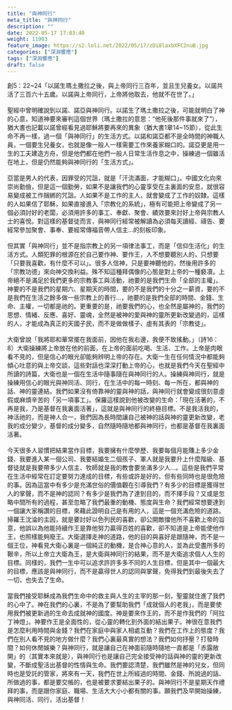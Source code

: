 ```yaml
---
title: "與神同行"
meta_title: "與神同行"
description: ""
date: 2022-05-17 17:03:40
weight: 11903
feature_image: https://s2.loli.net/2022/05/17/zDi8laxbXFC2nuB.jpg
categories: ["深淵響應"]
tags: ["深淵響應"]
draft: false
---
```


創5：22~24「以諾生瑪土撒拉之後，與上帝同行三百年，並且生兒養女。以諾共活了三百六十五歲。以諾與上帝同行，上帝將他取去，他就不在世了。」<br />
<br />
聖經中曾明確說到以諾、諾亞與神同行。以諾生了瑪土撒拉之後，可能就明白了神的心意，知道神要來審判這個世界（瑪土撒拉的意思：“他死後那件事就來了”），猶大書也記載以諾曾經看見過耶穌將要再來的異象（猶大書1章14~15節），從此生命不再一樣，過一個「與神同行」的生活方式。以諾和諾亞都不是全時間的神職人員，一個要生兒養女，也就是像一般人一樣需要工作來養家糊口的。諾亞更是用一生的工夫建造方舟，但是他們都在他們一般人日常生活作息之中，操練過一個雖活在地上，但是仍然能夠與神同行的「生活方式」。<br />
<br />
亞當是男人的代表，因罪受的咒詛，就是「汗流滿面，才能糊口」。中國文化向來崇尚勤儉，但是這一個勤勞，如果不是讓我們的心靈享受在主裏面的安息，就很容易變成被工作捆綁的咒詛。人如果不是工作的主人，就會變成了工作的奴隸。這樣的人如果信了耶穌，如果直接進入「宗教化的系統」，極有可能把上帝變成了另一個必須討好的老闆，必須用許多的事工、奉獻、聚會、績效要來討好上帝與宗教人士的喜悅。對這樣的基督徒而言，與神同行經常被解讀為必須每天讀經、禱告、要經常參加聚會、事奉、要經常傳福音帶人信主…的刻板印象。<br />
<br />
但其實「與神同行」並不是指宗教上的另一項律法事工，而是「信仰生活化」的生活方式。人類犯罪的根源在於自己要作神、要作王，人不想要聽別人的，只想要「只要我喜歡，有什麼不可以」。很多人信神，只是要神聽他的，然後用許多的「宗教功德」來向神交換利益。殊不知這種拜偶像的心態是對上帝的一種褻凟。上帝絕不是滿足於我們更多的宗教事工與活動，祂要的是我們生命「全部的主權」。神要的不是我們的星期六、星期天的時間，要的不是我們的十分之一薪資，要的不是我們在生活之餘多做一些宗教上的善行…，祂要的是我們全部的時間、金錢、生命、主權，一切都是祂的。更重要的是，祂要我們的心，也全然是屬神的，我們的思想、情緒、反應、喜好、靈魂，全然是被神的愛與神的靈所更新改變過的，這樣的人，才能成為真正的天國子民，而不是做做樣子、虛有其表的「宗教徒」。<br />
<br />
大衛曾說「我將耶和華常擺在我面前，因他在我右邊，我便不致搖動。」（詩16：8）大衛操練將上帝放在他的前面，在上帝的面前吃喝、生活、工作。上帝是肉眼看不見的，但是信心的眼光卻能夠辨明上帝的存在。大衛一生在任何情況中都能夠傾心吐意的與上帝交談，這些對話也深深打動上帝的心，也就是我們今天在聖經中所讀的詩篇，大衛也是一個在生活中隨事隨在與神同行的人。操練與神同行，就是操練用信心的眼光與神同活、同行，在生活中的每一時刻、每一所在，都與神的話、神的靈連結。我們如果沒有倚靠神的靈與神的話，與神同行就會變成很刻意虛假或麻煩辛苦的「另一項事工」。保羅這樣說到他被改變的生命：「現在活著的，不再是我，乃是基督在我裏面活著」，這就是與神同行的終極目標。不是我活我的，神活祂的，而是神人合一，我們因為長時間讓自己被神的話與神的靈更新改變，老我的成分變少，基督的成分變多，自然隨時隨地都與神同行，也都是基督在我裏面活著。<br />
<br />
今天很多人習慣把結果當作目標，我要擁有什麼學歷、我要每個月能賺上多少金錢、我要進入某一個公司、我要結婚生二個孩子、軍人就是我要升上什麼階級、基督徒就是我要帶多少人信主、牧師就是我的教會要坐滿多少人…。這些是我們平常在生活中經常在訂定要努力達成的目標，有些或許是好的，但有些同時也是很危險的事。因為這當中有多少是充滿世俗的價值觀在引導我們？有多少的目標是獲得世人的掌聲，而不是神的認同？有多少是我們為了達到目的，而不擇手段？又或是忽略中間所有的過程，甚至忽略了我們最重的動機、態度與生命？我們經常想要達到一個讓大家稱讚的目標，來藉此證明自己是有用的人，這是一個充滿危險的道路。掃羅王沈淪的主因，就是要討好以色列民的喜歡，卻公開敵擋他所不喜歡上帝的旨意，他誤以為他能持續作王是靠他努力贏得百姓的喜歡，卻不知道是上帝能使他作王，也照樣能夠廢王。大衛選擇走神的道路，他的目的與喜好是跟隨神，而不是一個王位，神看見大衛心裏是一個純正的動機，是合神心意的人，並為此受盡所多的鞎辛，所以上帝立大衛為王，是大衛與神同行的結果，而不是大衛追求個人人生的目標。同樣的，我們一生中可以追求許許多多不同的人生目標，但是其中一個最大的目標，應該是與神同行，而不是贏得世人的認同與掌聲，免得我們到最後失去了一切，也失去了生命。<br />
<br />
當我們接受耶穌成為我們生命中的救主與人生的主宰的那一刻，聖靈就住進了我們的心中了。神在我們的心裏，不是為了要幫助我們「成就個人的老我」，而是要使用我們被更新過的生命去成就神的國度。神是要來作王的，而不是作我們的「阿拉丁神燈」。神要作王是全面性的，從心靈的轉化到外面的結出果子。神很在意我們是怎麼利用時間與金錢？我們在家庭中與家人相處互動？我們在工作上的態度？我們在別人看不見的地方做什麼？我們心裏最真實的想法？我們如何抒壓？打發時間？如何休閒娛樂？與神同行，就是讓自己在神面前隨時隨地一直都是「赤露敞開」的（其實本來就是），與神同行也是讓自己完全接受神的話與神的靈的更新改變，不斷成聖活出基督的性情與生命。我們要認清楚，我們雖然是神的兒女，但同時也是受託的管家，將來有一天，我們在世上所經過的時間、金錢、所說過的話、所做過的事，都是要交帳的，也是被要求要結出果子的。與神同行不是星期天作禮拜的事，而是跟你家庭、職場、生活大大小小都有關的事。願我們及早開始操練，與神同活、同行，活出基督！
        